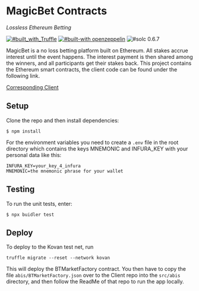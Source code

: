 # MagicBet Contracts

_Lossless Ethereum Betting_

[![#built_with_Truffle](https://img.shields.io/badge/built%20with-Truffle-blueviolet?style=flat-square)](https://www.trufflesuite.com/)
[![#built-with openzeppelin](https://img.shields.io/badge/built%20with-OpenZeppelin-3677FF?style=flat-square)](https://docs.openzeppelin.com/)
![#solc 0.6.7](https://img.shields.io/badge/solc-0.6.7-brown?style=flat-square)

MagicBet is a no loss betting platform built on Ethereum. All stakes accrue interest until the event happens. The interest payment is then shared among the winners, and all participants get their stakes back.
This project contains the Ethereum smart contracts, the client code can be found under the following link.

[Corresponding Client](https://github.com/BetTogether/BetTogether-Client)

## Setup

Clone the repo and then install dependencies:

```
$ npm install
```

For the environment variables you need to create a `.env` file in the root directory which contains the keys MNEMONIC and INFURA_KEY with your personal data like this:

```
INFURA_KEY=your_key_4_infura
MNEMONIC=the mnemonic phrase for your wallet
```

## Testing

To run the unit tests, enter:

```
$ npx buidler test
```

## Deploy

To deploy to the Kovan test net, run

```
truffle migrate --reset --network kovan
```

This will deploy the BTMarketFactory contract. You then have to copy the file `abis/BTMarketFactory.json` over to the Client repo into the `src/abis` directory, and then follow the ReadMe of that repo to run the app locally.
